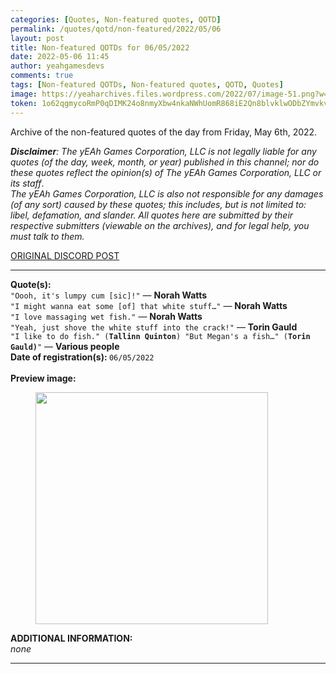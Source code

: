 ```yaml
---
categories: [Quotes, Non-featured quotes, QOTD]
permalink: /quotes/qotd/non-featured/2022/05/06
layout: post
title: Non-featured QOTDs for 06/05/2022
date: 2022-05-06 11:45
author: yeahgamesdevs
comments: true
tags: [Non-featured QOTDs, Non-featured quotes, QOTD, Quotes]
image: https://yeaharchives.files.wordpress.com/2022/07/image-51.png?w=898
token: 1o62qgmycoRmP0qDIMK24o8nmyXbw4nkaNWhUomR868iE2Qn8blvklwODbZYmvkvJiN9RW8G02re7ODzpCiCfoivapTgcSKtv78zTP55TpqxOXZdPmdnBF6etHZ6kvbg35MZabB6dNhp
---
```

<!-- wp:paragraph -->
<p>Archive of the non-featured quotes of the day from Friday, May 6th, 2022. </p>
<!-- /wp:paragraph -->

<!-- wp:paragraph -->
<p><em><strong>Disclaimer</strong>: The yEAh Games Corporation, LLC is not legally liable for any quotes (of the day, week, month, or year) published in this channel; nor do these quotes reflect the opinion(s) of The yEAh Games Corporation, LLC or its staff</em>.<br><em>The yEAh Games Corporation, LLC is also not responsible for any damages (of any sort) caused by these quotes; this includes, but is not limited to: libel, defamation, and slander. All quotes here are submitted by their respective submitters (viewable on the archives), and for legal help, you must talk to them.</em><br><a href="https://cdn.discordapp.com/attachments/958100064079839303/964566123628609628/unknown.png"></a></p>
<!-- /wp:paragraph -->

<!-- wp:buttons {"layout":{"type":"flex","justifyContent":"left"}} -->
<div class="wp-block-buttons"><!-- wp:button {"textColor":"vivid-cyan-blue","align":"center","style":{"border":{"radius":"18px"}},"className":"is-style-fill"} -->
<div class="wp-block-button aligncenter is-style-fill"><a class="wp-block-button__link has-vivid-cyan-blue-color has-text-color wp-element-button" href="https://discord.com/channels/887052880782176266/958100064079839303/972308079993569280" style="border-radius:18px;">ORIGINAL DISCORD POST</a></div>
<!-- /wp:button --></div>
<!-- /wp:buttons -->

<!-- wp:separator {"align":"center","className":"is-style-wide"} -->
<hr class="wp-block-separator aligncenter has-alpha-channel-opacity is-style-wide" />
<!-- /wp:separator -->

<!-- wp:paragraph -->
<p><strong>Quote(s): </strong><br><code>"Oooh, it's lumpy cum [sic]!"</code> — <strong>Norah Watts</strong><br><code>"I might wanna eat some [of] that white stuff…"</code> — <strong>Norah Watts</strong><br><code>"I love massaging wet fish."</code> — <strong>Norah Watts</strong><br><code>"Yeah, just shove the white stuff into the crack!"</code> — <strong>Torin Gauld</strong><br><code>"I like to do fish." (<strong>Tallinn Quinton</strong>) "But Megan's a fish…" (<strong>Torin Gauld)</strong>"</code> — <strong>Various people</strong><br><strong>Date of registration(s): </strong><code>06/05/2022</code> <code><br></code><br><strong>Preview image:</strong></p>
<!-- /wp:paragraph -->

<!-- wp:image {"id":887,"width":372,"height":371,"sizeSlug":"large","linkDestination":"none"} -->
<figure class="wp-block-image size-large is-resized"><img src="https://yeaharchives.files.wordpress.com/2022/07/image-51.png?w=898" alt="" class="wp-image-887" width="372" height="371" /></figure>
<!-- /wp:image -->

<!-- wp:paragraph -->
<p><strong>ADDITIONAL INFORMATION:</strong><br><em>none</em></p>
<!-- /wp:paragraph -->

<!-- wp:separator {"className":"is-style-wide"} -->
<hr class="wp-block-separator has-alpha-channel-opacity is-style-wide" />
<!-- /wp:separator -->
